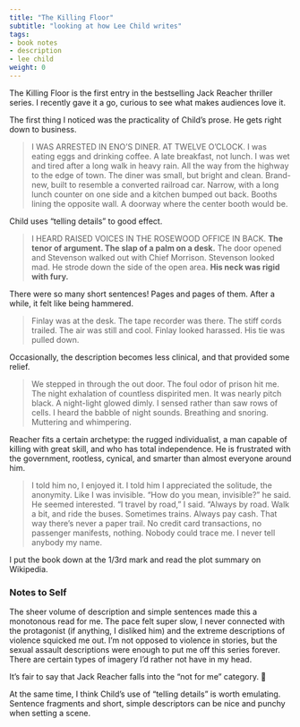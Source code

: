 ```yaml
---
title: "The Killing Floor"
subtitle: "looking at how Lee Child writes"
tags:
- book notes
- description
- lee child
weight: 0
---
```


The Killing Floor is the first entry in the bestselling Jack Reacher thriller series. I recently gave it a go, curious to see what makes audiences love it.

The first thing I noticed was the practicality of Child’s prose. He gets right down to business.

> I WAS ARRESTED IN ENO’S DINER. AT TWELVE O’CLOCK. I was eating eggs and drinking coffee. A late breakfast, not lunch. I was wet and tired after a long walk in heavy rain. All the way from the highway to the edge of town. The diner was small, but bright and clean. Brand-new, built to resemble a converted railroad car. Narrow, with a long lunch counter on one side and a kitchen bumped out back. Booths lining the opposite wall. A doorway where the center booth would be.

Child uses “telling details” to good effect.

> I HEARD RAISED VOICES IN THE ROSEWOOD OFFICE IN BACK. **The tenor of argument. The slap of a palm on a desk.** The door opened and Stevenson walked out with Chief Morrison. Stevenson looked mad. He strode down the side of the open area. **His neck was rigid with fury.**

There were so many short sentences! Pages and pages of them. After a while, it felt like being hammered.

> Finlay was at the desk. The tape recorder was there. The stiff cords trailed. The air was still and cool. Finlay looked harassed. His tie was pulled down.

Occasionally, the description becomes less clinical, and that provided some relief.

> We stepped in through the out door. The foul odor of prison hit me. The night exhalation of countless dispirited men. It was nearly pitch black. A night-light glowed dimly. I sensed rather than saw rows of cells. I heard the babble of night sounds. Breathing and snoring. Muttering and whimpering.

Reacher fits a certain archetype: the rugged individualist, a man capable of killing with great skill, and who has total independence. He is frustrated with the government, rootless, cynical, and smarter than almost everyone around him.

> I told him no, I enjoyed it. I told him I appreciated the solitude, the anonymity. Like I was invisible. “How do you mean, invisible?” he said. He seemed interested. “I travel by road,” I said. “Always by road. Walk a bit, and ride the buses. Sometimes trains. Always pay cash. That way there’s never a paper trail. No credit card transactions, no passenger manifests, nothing. Nobody could trace me. I never tell anybody my name.

I put the book down at the 1/3rd mark and read the plot summary on Wikipedia.

### Notes to Self

The sheer volume of description and simple sentences made this a monotonous read for me. The pace felt super slow, I never connected with the protagonist (if anything, I disliked him) and the extreme descriptions of violence squicked me out. I’m not opposed to violence in stories, but the sexual assault descriptions were enough to put me off this series forever. There are certain types of imagery I’d rather not have in my head.

It’s fair to say that Jack Reacher falls into the “not for me” category. 🙂

At the same time, I think Child’s use of “telling details” is worth emulating. Sentence fragments and short, simple descriptors can be nice and punchy when setting a scene.